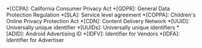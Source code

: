*[CCPA]: California Consumer Privacy Act
*[GDPR]: General Data Protection Regulation
*[SLA]: Service level agreement
*[COPPA]: Children's Online Privacy Protection Act
*[CDN]: Content Delivery Network
*[UUID]: Universally unique identifier
*[UUIDs]: Universally unique identifiers
*[ADID]: Android Advertising ID
*[IDFV]: Identifier for Vendors
*[IDFA]: Identifier for Advertiser
